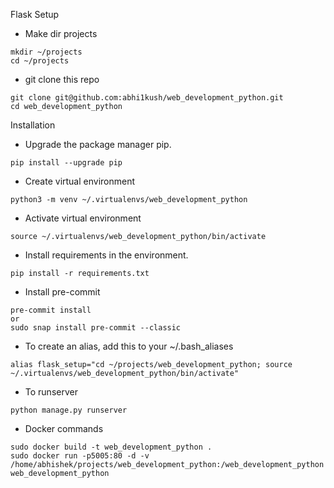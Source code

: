 Flask Setup

* Make dir projects
```
mkdir ~/projects
cd ~/projects
```
* git clone this repo
```
git clone git@github.com:abhi1kush/web_development_python.git
cd web_development_python
```

Installation
* Upgrade the package manager pip.
```
pip install --upgrade pip
```
* Create virtual environment
```
python3 -m venv ~/.virtualenvs/web_development_python
```
* Activate virtual environment
```
source ~/.virtualenvs/web_development_python/bin/activate
```
* Install requirements in the environment.
```
pip install -r requirements.txt
```
* Install pre-commit
```
pre-commit install
or 
sudo snap install pre-commit --classic
```
* To create an alias, add this to your ~/.bash_aliases
```
alias flask_setup="cd ~/projects/web_development_python; source ~/.virtualenvs/web_development_python/bin/activate"
```
* To runserver
```
python manage.py runserver
```
* Docker commands
```
sudo docker build -t web_development_python .
sudo docker run -p5005:80 -d -v /home/abhishek/projects/web_development_python:/web_development_python web_development_python
```
